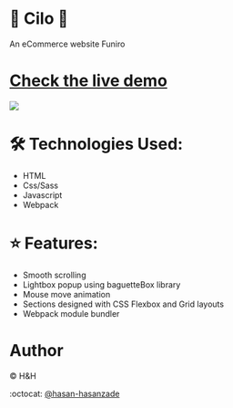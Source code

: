 # 🔹 Cilo 🔹

An eCommerce website Funiro

# [Check the live demo](https://hasan-hasanzade.github.io/cilo/)

![](https://github.com/hasan-hasanzade/cilo/blob/main/img/screen.png)

# 🛠 Technologies Used:

+ HTML
+ Css/Sass
+ Javascript
+ Webpack

# ⭐ Features:


+ Smooth scrolling
+ Lightbox popup using baguetteBox library
+ Mouse move animation
+ Sections designed with CSS Flexbox and Grid layouts
+ Webpack module bundler

# Author

 :copyright: H&H
 
 :octocat: [@hasan-hasanzade](https://github.com/hasan-hasanzade)
